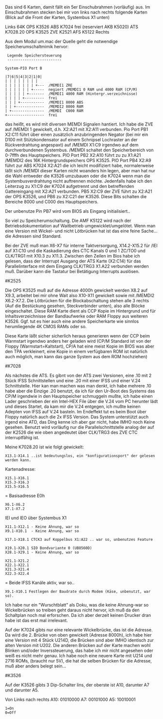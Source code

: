 Das sind 6 Karten, damit fällt ein 5er Einschubrahmen (vorläufig) aus.
Im Einschubrahmen stecken bei mir von links nach rechts folgende Karten (Blick auf die Front der Karten, Systembus X1 unten)

Links 
    64K OPS K3526
    ABS K7024
    frei (reserviert AKB K5020)
    ATS K7028.20
    OPS K3525
    ZVE K2521
    AFS K5122
Rechts 

Aus dem Modul um.mac der Quelle geht die notwendige Speicherumschaltmimik hervor:




     Legende Speichersteuerung
     -------------------------
  
    System-PIO Port B
 
    |7|6|5|4|3|2|1|0|
    | | | | | | | |
    | | | | | | | +---  /MEMDI1 ZRE
    | | | | | | +-----  negiert /MEMDI1 0 RAM und 4000 RAM (CP/M)
    | | | | | +-------  /MEMDI1 4000 RAM (Hintergr.verzeichnisse)
    | | | | +---------  frei
    | | | +-----------  /MEMDI1 8000 ABS
    | | +-------------  /MEMDI2 8000 RAM
    | +---------------  /MEMDI  C000 RAM
    +-----------------  frei



das heißt, es wird mit diversen MEMDI Signalen hantiert. Ich habe die ZVE auf /MEMDI 1 gewickelt, d.h. X2:A21 mit X2:A11 verbunden. Pio Port PB1 X2:C11 führt über einen zusätzlich anzubringenden Negator
(bei mir ein D100 mit Stützkondensator auf einem Schnipsel Lochraster an der Rückverdrahtung angespaxt) auf /MEMDI X1:C9 irgendwo auf dem durchverbundenen Systembus. /MEMDI schaltet den Speicherbereich von 0-7fffh des Hauptspeichers. PIO Port PB2 X2:A10 führt zu zu X1:A21 /MEMDI2 des 16K Hintergrundspeichers OPS K3525. PIO Port PB4 X2:A9 führt zur ABS K7024 X2:A21 die ich leicht modifiziert habe, normalerweise läßt sich /MEMDI dieser Karten nicht woanders hin legen, aber man hat nur die Wahl entweder die K3526 umzubauen oder die K7024 wenn man die Systembusverdrahtung nicht auftrennen möchte. Jedenfalls habe ich den Leiterzug zu X1:C9 der K7024 aufgetrennt und den betreffenden Gattereingang mit X2:A21 verbunden. PB5 X2:C9 der ZVE führt zu X2:A21 der OPS K3526, und PB6 zu X2:C21 der K3526. Diese Bits schalten die Bereiche 8000 und C000 des Hauptspeichers.

Der unbenutze Pin PB7 wird vom BIOS als Eingang initialisiert..

So viel zu Speicherumschaltung. Die AMF K5122 wird nach der Betriebsdokumentation auf Waitbetrieb umgewicklet/umgelötet. Wenn man eine Version mit Wickel- und nicht Lötbrücken hat ist das eine feine Sache... die Adressen sind Standard.

Bei der ZVE muß man X6-X7 für interne Taktversorgung, X14.2-X15.2 für /IEI auf X1:C10 und die Kaskadierung des CTC Kanals 0 und 1 ZC/TO0 und CLK/TRG1 mit X10.3 zu X11.3.
Zwischen den Zeilen im Bios habe ich gelesen, dass der Interrupt Ausgang der ATS Karte (X2:C14) für das Parallelinterface mit dem Eingang CLK/TRG3 X1.A22 verbunden werden muß. Darüber kann die Tastatur bei Betätigung Interrupts auslösen.

#K2525 

Die OPS K3525 muß auf die Adresse 4000h gewickelt werden X8.2 auf X9.3, arbeitet bei mir ohne Wait also X10-X11 gewickelt sowie mit /MEMDI2 X6.2-X7.2. 
Die Lötbrücken für die Blockabschaltung stehen alle 3 rechts (Auf die Bestückung gesehen, Steckverbinder unten), also alle Blöcke eingeschaltet.
Diese RAM Karte dient als CCP Kopie im Hintergrund und für Inhaltsverzeichnisse der Bandlaufwerke oder RAM Floppy aus weiteren K3526. 
Ggf. tut es hier auch eine andere Speicherkarte wie sinnlos herumliegende 4K CMOS RAMs oder so.

Diese Karte läßt sicher sicherlich heraus generieren wenn der CCP beim Warmstart irgendwo anders her geladen wird (CP/M Standard ist von der Floppy (Warmstart=Kaltstart), 
CP/A hat eine meist Kopie im BIOS was aber den TPA verkleinert, eine Kopie in einem verfügbaren ROM ist natürlich auch möglich, man kann das ganze System aus dem ROM hochziehen)

#K7028

Als nächstes die ATS. Es gibnt von der ATS zwei Versionen, eine .10 mit 2 Stück IFSS Schnittstellen und eine .20 mit einer IFSS und einer V.24 Schnittstelle. Hier kan man machen was man denkt, ich habe mehrere .10 habe aber die Einzige .20 benutzt, da ich für den Ur-Boot des Systems das CP/M irgendwie in den Hauptspeicher schmuggeln mußte, ich habe einen Lader geschrieben der ein Intel-HEX File über die V.24 vom PC herunter lädt und dieses Startet, da kam mir die V.24 entgegen, ich mußte keinen Adepten von IFSS auf V.24 basteln. Im Endeffekt tut es beim Boot über Floppy natürlich auch die 2x IFSS Version. Das System unterstützt auch irgend eine ATD, das Ding kenne ich aber gar nicht, habe IMHO noch Keine gesehen. Benutzt wird vorläufig nur die Parallelschnittstelle analog der auf der K2526 die wie oben angedeutet über CLK/TRG3 des ZVE CTC interruptfähig ist.

Meine K7028.20 ist wie folgt gewickelt:

    X13.1-X14.1 ..ist bedeutungslos, ein "konfigurationsport" der gelesen werden kann.

Kartenadresse:
   
    X15.1-X16.1
    X15.3-X16.3
    X15.5-X16.5

= Basisadresse E0h

    X6.1-X6.2
    X7.1-X7.2

IEI und IEO über Systembus X1

    X11.1-X12.1 - Keine Ahnung, war so
    X9.1-X10.1  - Keine Ahnung, war so

    X17.1-X18.1 CTCK3 auf Koppelbus X1:A22 .. war so, unbenutzes Feature

    X19.1-X20.1 SIO Bondvariante 0 (UB8560D)
    X28.1-X29.1 - Keine Ahnung, war so

    X21.1-X21.2
    X22.1-X22.1
    X21.3-X21.4
    X22.3-X22.4

= Beide IFSS Kanäle aktiv, war so..

    X9.1-X10.1 Festlegen der Baudrate durch Modem (Käse, unbenutzt, war so).

Ich habe nur ein "Wurschtblatt" als Doku, was die keine Ahnung-war so Wickelbrücken so treiben geht daraus nicht hervor, ich muß da den Schaltplan noch mal erforschen. Da ich aber derzeit keinen Drucker dran habe ist das erst mal irrelevant.

Auf der K7024 gibts nur eine relevante Wickelbrücke, das ist die Adresse. Da wird die 2. Brücke von oben gewickelt (Adresse 8000h), ich habe hier eine Version mit 4 Stück U214D, die Brücken sind aber IMHO identisch zur alten Version mit U202. Die anderen Brücken auf der Karte machen wohl Blinken und/oder Inverssteuerung, das habe ich mir nicht angesehen oder weiß es nicht mehr genau.
Ich habe noch eine neuere Karte mit U214 und 2716 ROMs, (braucht nur 5V), die hat die selben Brücken für die Adresse, muß aber anders belegt sein...

#K3526

Auf der K3526 gibts 3 Dip-Schalter lins, der oberste ist A10, darunter A7 und darunter A5.

   Von Links nach rechts
    A10: 01010000
     A7: 00101000
     A5: 10010001

    1=On
    0=Off
